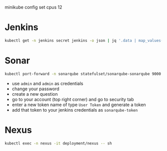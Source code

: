 minikube config set cpus 12

# Jenkins
```bash
kubectl get -n jenkins secret jenkins -o json | jq '.data | map_values(@base64d)'
```

# Sonar
```bash
kubectl port-forward -n sonarqube statefulset/sonarqube-sonarqube 9000:9000
```
- use `admin` and `admin` as credentials
- change your password
- create a new question
- go to your account (top right corner) and go to security tab
- enter a new token name of type ```User Token``` and generate a token
- add that token to your jenkins credentials as ```sonarqube-token```

# Nexus
```bash
kubectl exec -n nexus -it deployment/nexus -- sh
```
